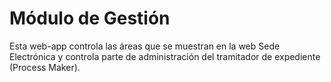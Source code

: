 # Módulo de Gestión
Esta web-app controla las áreas que se muestran en la web Sede Electrónica y controla parte de administración del tramitador de expediente (Process Maker).